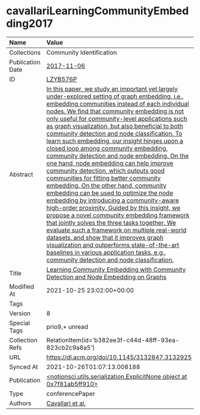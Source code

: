 # cavallariLearningCommunityEmbedding2017
| Name             | Value                                                                                                                                                                                                                                                                                                                                                                                                                                                                                                                                                                                                                                                                                                                                                                                                                                                                                                                                                                                                                                                                                                                                                                                                                |
|:-----------------|:---------------------------------------------------------------------------------------------------------------------------------------------------------------------------------------------------------------------------------------------------------------------------------------------------------------------------------------------------------------------------------------------------------------------------------------------------------------------------------------------------------------------------------------------------------------------------------------------------------------------------------------------------------------------------------------------------------------------------------------------------------------------------------------------------------------------------------------------------------------------------------------------------------------------------------------------------------------------------------------------------------------------------------------------------------------------------------------------------------------------------------------------------------------------------------------------------------------------|
| Collections      | Community Identification                                                                                                                                                                                                                                                                                                                                                                                                                                                                                                                                                                                                                                                                                                                                                                                                                                                                                                                                                                                                                                                                                                                                                                                             |
| Publication Date | [2017-11-06](<notionsci.utils.serialization.ExplicitNone object at 0x7f81ab5ff160>)                                                                                                                                                                                                                                                                                                                                                                                                                                                                                                                                                                                                                                                                                                                                                                                                                                                                                                                                                                                                                                                                                                                                  |
| ID               | [LZYB576P](<notionsci.utils.serialization.ExplicitNone object at 0x7f81ab5ff280>)                                                                                                                                                                                                                                                                                                                                                                                                                                                                                                                                                                                                                                                                                                                                                                                                                                                                                                                                                                                                                                                                                                                                    |
| Abstract         | [In this paper, we study an important yet largely under-explored setting of graph embedding, i.e., embedding communities instead of each individual nodes. We find that community embedding is not only useful for community-level applications such as graph visualization, but also beneficial to both community detection and node classification. To learn such embedding, our insight hinges upon a closed loop among community embedding, community detection and node embedding. On the one hand, node embedding can help improve community detection, which outputs good communities for fitting better community embedding. On the other hand, community embedding can be used to optimize the node embedding by introducing a community-aware high-order proximity. Guided by this insight, we propose a novel community embedding framework that jointly solves the three tasks together. We evaluate such a framework on multiple real-world datasets, and show that it improves graph visualization and outperforms state-of-the-art baselines in various application tasks, e.g., community detection and node classification.](<notionsci.utils.serialization.ExplicitNone object at 0x7f81ab5ff3a0>) |
| Title            | [Learning Community Embedding with Community Detection and Node Embedding on Graphs](<notionsci.utils.serialization.ExplicitNone object at 0x7f81ab5ff4c0>)                                                                                                                                                                                                                                                                                                                                                                                                                                                                                                                                                                                                                                                                                                                                                                                                                                                                                                                                                                                                                                                          |
| Modified At      | 2021-10-25 23:02:00+00:00                                                                                                                                                                                                                                                                                                                                                                                                                                                                                                                                                                                                                                                                                                                                                                                                                                                                                                                                                                                                                                                                                                                                                                                            |
| Tags             |                                                                                                                                                                                                                                                                                                                                                                                                                                                                                                                                                                                                                                                                                                                                                                                                                                                                                                                                                                                                                                                                                                                                                                                                                      |
| Version          | 8                                                                                                                                                                                                                                                                                                                                                                                                                                                                                                                                                                                                                                                                                                                                                                                                                                                                                                                                                                                                                                                                                                                                                                                                                    |
| Special Tags     | prio9,+ unread                                                                                                                                                                                                                                                                                                                                                                                                                                                                                                                                                                                                                                                                                                                                                                                                                                                                                                                                                                                                                                                                                                                                                                                                       |
| Collection Refs  | RelationItem(id='b382ee3f-c44d-48ff-93ea-823cb2c9a8a5')                                                                                                                                                                                                                                                                                                                                                                                                                                                                                                                                                                                                                                                                                                                                                                                                                                                                                                                                                                                                                                                                                                                                                              |
| URL              | https://dl.acm.org/doi/10.1145/3132847.3132925                                                                                                                                                                                                                                                                                                                                                                                                                                                                                                                                                                                                                                                                                                                                                                                                                                                                                                                                                                                                                                                                                                                                                                       |
| Synced At        | 2021-10-26T01:07:13.008188                                                                                                                                                                                                                                                                                                                                                                                                                                                                                                                                                                                                                                                                                                                                                                                                                                                                                                                                                                                                                                                                                                                                                                                           |
| Publication      | [<notionsci.utils.serialization.ExplicitNone object at 0x7f81ab5ff910>](<notionsci.utils.serialization.ExplicitNone object at 0x7f81ab5ff910>)                                                                                                                                                                                                                                                                                                                                                                                                                                                                                                                                                                                                                                                                                                                                                                                                                                                                                                                                                                                                                                                                       |
| Type             | conferencePaper                                                                                                                                                                                                                                                                                                                                                                                                                                                                                                                                                                                                                                                                                                                                                                                                                                                                                                                                                                                                                                                                                                                                                                                                      |
| Authors          | [Cavallari et al.](<notionsci.utils.serialization.ExplicitNone object at 0x7f81ab5ffac0>)                                                                                                                                                                                                                                                                                                                                                                                                                                                                                                                                                                                                                                                                                                                                                                                                                                                                                                                                                                                                                                                                                                                            |

